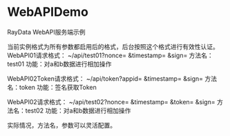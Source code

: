 # WebAPIDemo
 RayData WebAPI服务端示例

当前实例格式为所有参数都启用后的格式，后台按照这个格式进行有效性认证。
WebAPI01请求格式：
~/api/test01?nonce= &timestamp= &sign= 
方法名：test01
功能：对a和b数据进行相加操作

WebAPI02Token请求格式：
~/api/token?appid= &timestamp= &sign=
方法名：token
功能：签名获取Token

WebAPI02请求格式：
~/api/test02?nonce= &timestamp= &token= &sign=
方法名：test02
功能：对a和b数据进行相加操作

实际情况，方法名，参数可以灵活配置。
